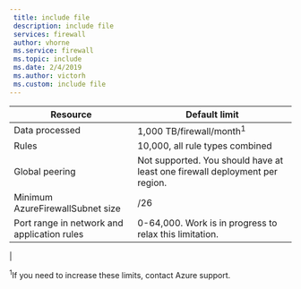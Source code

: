 ```yaml
---
 title: include file
 description: include file
 services: firewall
 author: vhorne
 ms.service: firewall
 ms.topic: include
 ms.date: 2/4/2019
 ms.author: victorh
 ms.custom: include file
---
```


| Resource | Default limit |
| --- | --- |
| Data processed |1,000 TB/firewall/month<sup>1</sup> |
|Rules|10,000, all rule types combined|
|Global peering|Not supported. You should have at least one firewall deployment per region.|
|Minimum AzureFirewallSubnet size |/26|
|Port range in network and application rules|0-64,000. Work is in progress to relax this limitation.|
|


<sup>1</sup>If you need to increase these limits, contact Azure support.
